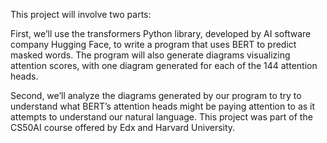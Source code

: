 This project will involve two parts:

First, we’ll use the transformers Python library, developed by AI software company Hugging Face, to write a program that uses BERT to predict masked words. The program will also generate diagrams visualizing attention scores, with one diagram generated for each of the 144 attention heads.

Second, we’ll analyze the diagrams generated by our program to try to understand what BERT’s attention heads might be paying attention to as it attempts to understand our natural language.
This project was part of the CS50AI course offered by Edx and Harvard University.
